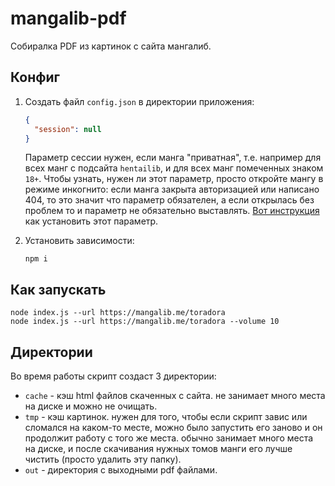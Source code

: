# mangalib-pdf

Собиралка PDF из картинок с сайта мангалиб.

## Конфиг

1. Создать файл `config.json` в директории приложения:
    ```json
    {
      "session": null
    }
    ```

    Параметр сессии нужен, если манга "приватная", т.е. например для всех манг с подсайта `hentailib`, и для всех манг помеченных знаком `18+`. Чтобы узнать, нужен ли этот параметр, просто откройте мангу в режиме инкогнито: если манга закрыта авторизацией или написано 404, то это значит что параметр обязателен, а если открылась без проблем то и параметр не обязательно выставлять. [Вот инструкция](docs/session.md) как установить этот параметр.

2. Установить зависимости:
    ```
    npm i
    ```

## Как запускать

```
node index.js --url https://mangalib.me/toradora
node index.js --url https://mangalib.me/toradora --volume 10
```

## Директории

Во время работы скрипт создаст 3 директории:

- `cache` - кэш html файлов скаченных с сайта. не занимает много места на диске и можно не очищать.
- `tmp` - кэш картинок. нужен для того, чтобы если скрипт завис или сломался на каком-то месте, можно было запустить его заново и он продолжит работу с того же места. обычно занимает много места на диске, и после скачивания нужных томов манги его лучше чистить (просто удалить эту папку).
- `out` - директория с выходными pdf файлами.